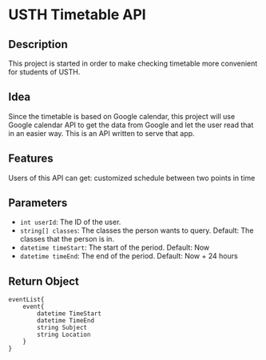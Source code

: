 # USTH Timetable API

## Description

This project is started in order to make checking timetable more convenient for students of USTH.

## Idea

Since the timetable is based on Google calendar, this project will use Google calendar API to get the data from Google and let the user read that in an easier way. This is an API written to serve that app.

## Features

Users of this API can get: customized schedule between two points in time

## Parameters

- `int userId`: The ID of the user.
- `string[] classes`: The classes the person wants to query. Default: The classes that the person is in.
- `datetime timeStart`: The start of the period. Default: Now
- `datetime timeEnd`: The end of the period. Default: Now + 24 hours

## Return Object

```
eventList{
	event{
		datetime TimeStart
		datetime TimeEnd
		string Subject
		string Location
	}
}
```